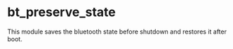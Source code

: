 # bt_preserve_state
This module saves the bluetooth state before shutdown and restores it after boot.
